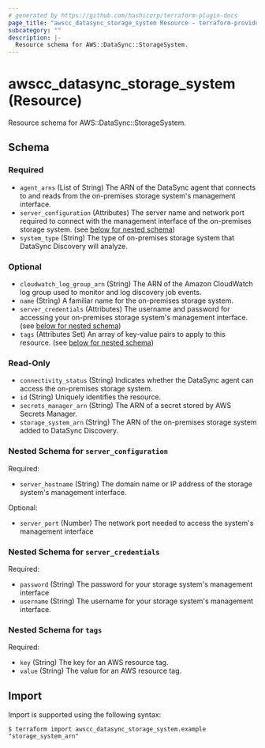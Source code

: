 ```yaml
---
# generated by https://github.com/hashicorp/terraform-plugin-docs
page_title: "awscc_datasync_storage_system Resource - terraform-provider-awscc"
subcategory: ""
description: |-
  Resource schema for AWS::DataSync::StorageSystem.
---
```


# awscc_datasync_storage_system (Resource)

Resource schema for AWS::DataSync::StorageSystem.



<!-- schema generated by tfplugindocs -->
## Schema

### Required

- `agent_arns` (List of String) The ARN of the DataSync agent that connects to and reads from the on-premises storage system's management interface.
- `server_configuration` (Attributes) The server name and network port required to connect with the management interface of the on-premises storage system. (see [below for nested schema](#nestedatt--server_configuration))
- `system_type` (String) The type of on-premises storage system that DataSync Discovery will analyze.

### Optional

- `cloudwatch_log_group_arn` (String) The ARN of the Amazon CloudWatch log group used to monitor and log discovery job events.
- `name` (String) A familiar name for the on-premises storage system.
- `server_credentials` (Attributes) The username and password for accessing your on-premises storage system's management interface. (see [below for nested schema](#nestedatt--server_credentials))
- `tags` (Attributes Set) An array of key-value pairs to apply to this resource. (see [below for nested schema](#nestedatt--tags))

### Read-Only

- `connectivity_status` (String) Indicates whether the DataSync agent can access the on-premises storage system.
- `id` (String) Uniquely identifies the resource.
- `secrets_manager_arn` (String) The ARN of a secret stored by AWS Secrets Manager.
- `storage_system_arn` (String) The ARN of the on-premises storage system added to DataSync Discovery.

<a id="nestedatt--server_configuration"></a>
### Nested Schema for `server_configuration`

Required:

- `server_hostname` (String) The domain name or IP address of the storage system's management interface.

Optional:

- `server_port` (Number) The network port needed to access the system's management interface


<a id="nestedatt--server_credentials"></a>
### Nested Schema for `server_credentials`

Required:

- `password` (String) The password for your storage system's management interface
- `username` (String) The username for your storage system's management interface.


<a id="nestedatt--tags"></a>
### Nested Schema for `tags`

Required:

- `key` (String) The key for an AWS resource tag.
- `value` (String) The value for an AWS resource tag.

## Import

Import is supported using the following syntax:

```shell
$ terraform import awscc_datasync_storage_system.example "storage_system_arn"
```
